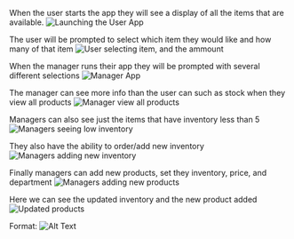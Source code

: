 When the user starts the app they will see a display of all the items that are available. 
![Launching the User App](../images/showAll.png)

The user will be prompted to select which item they would like and how many of that item
![User selecting item, and the ammount](../images/userAPPTotal.png)


When the manager runs their app they will be prompted with several different selections
![Manager App](../images/ManagerApp.png)

The manager can see more info than the user can such as stock when they view all products
![Manager view all products](../images/viewProducts.png)

Managers can also see just the items that have inventory less than 5 
![Managers seeing low inventory](../images/lowInv.png)

They also have the ability to order/add new inventory 
![Managers adding new inventory](../images/addInv.png)

Finally managers can add new products, set they inventory, price, and department
![Managers adding new products](../image/AddNew.png)

Here we can see the updated inventory and the new product added
![Updated products](../images/Updatedproducts.png)

Format: ![Alt Text](url)